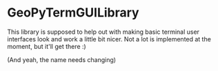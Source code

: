 # GeoPyTermGUILibrary
This library is supposed to help out with making basic terminal user interfaces look and work a little bit nicer. Not a lot is implemented at the moment, but it'll get there :)

(And yeah, the name needs changing)
